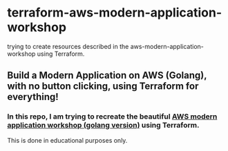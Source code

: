# terraform-aws-modern-application-workshop
trying to create resources described in the aws-modern-application-workshop using Terraform. 


## Build a Modern Application on AWS (Golang), with no button clicking, using Terraform for everything!

### In this repo, I am trying to recreate the beautiful [AWS modern application workshop (golang version)](https://github.com/aws-samples/aws-modern-application-workshop/tree/go) using Terraform.

This is done in educational purposes only. 

